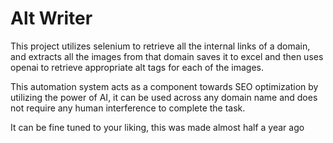 # Alt Writer

This project utilizes selenium to retrieve all the internal links of a domain, and extracts all the images from that domain saves it to excel and then uses openai to retrieve appropriate alt tags for each of the images.

This automation system acts as a component towards SEO optimization by utilizing the power of AI, it can be used across any domain name and does not require any human interference to complete the task.

It can be fine tuned to your liking, this was made almost half a year ago
